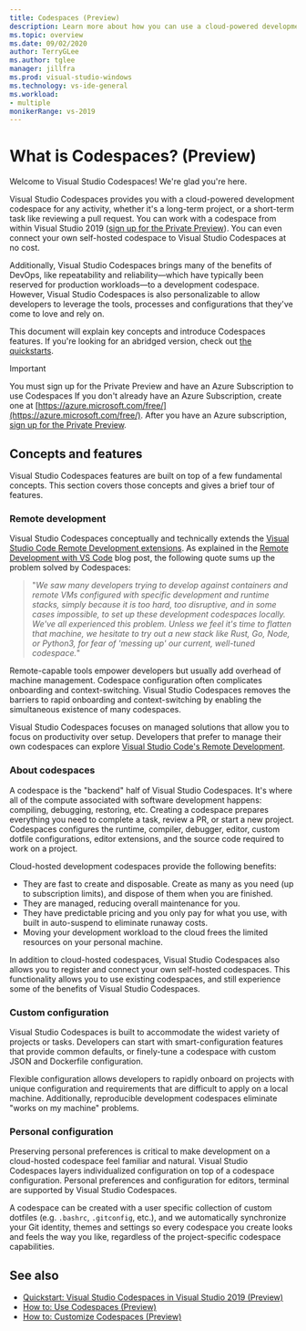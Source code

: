 ```yaml
---
title: Codespaces (Preview)
description: Learn more about how you can use a cloud-powered development codespace with Visual Studio 2019.
ms.topic: overview
ms.date: 09/02/2020
author: TerryGLee
ms.author: tglee
manager: jillfra
ms.prod: visual-studio-windows
ms.technology: vs-ide-general
ms.workload:
- multiple
monikerRange: vs-2019
---
```


# What is Codespaces? (Preview)

Welcome to Visual Studio Codespaces! We're glad you're here.

Visual Studio Codespaces provides you with a cloud-powered development codespace for any activity, whether it's a long-term project, or a short-term task like reviewing a pull request. You can work with a codespace from within Visual Studio 2019 ([sign up for the Private Preview](https://aka.ms/vsfutures-signup)). You can even connect your own self-hosted codespace to Visual Studio Codespaces at no cost.

Additionally, Visual Studio Codespaces brings many of the benefits of DevOps, like repeatability and reliability&mdash;which have typically been reserved for production workloads&mdash;to a development codespace. However, Visual Studio Codespaces is also personalizable to allow developers to leverage the tools, processes and configurations that they've come to love and rely on.

This document will explain key concepts and introduce Codespaces features. If you're looking for an abridged version, check out [the quickstarts](../quickstarts/browser.md).

> [!IMPORTANT]
> You must sign up for the Private Preview and have an Azure Subscription to use Codespaces If you don't already have an Azure Subscription, create one at [https://azure.microsoft.com/free/](https://azure.microsoft.com/free/). After you have an Azure subscription, [sign up for the Private Preview](https://aka.ms/vsfutures-signup).

## Concepts and features

Visual Studio Codespaces features are built on top of a few fundamental concepts. This section covers those concepts and gives a brief tour of features.

### Remote development

Visual Studio Codespaces conceptually and technically extends the [Visual Studio Code Remote Development extensions](https://marketplace.visualstudio.com/items?itemName=ms-vscode-remote.vscode-remote-extensionpack). As explained in the [Remote Development with VS Code](https://code.visualstudio.com/blogs/2019/05/02/remote-development) blog post, the following quote sums up the problem solved by Codespaces:

>"_We saw many developers trying to develop against containers and remote VMs configured with specific development and runtime stacks, simply because it is too hard, too disruptive, and in some cases impossible, to set up these development codespaces locally. We've all experienced this problem. Unless we feel it's time to flatten that machine, we hesitate to try out a new stack like Rust, Go, Node, or Python3, for fear of 'messing up' our current, well-tuned codespace._"

Remote-capable tools empower developers but usually add overhead of machine management. Codespace configuration often complicates onboarding and context-switching. Visual Studio Codespaces removes the barriers to rapid onboarding and context-switching by enabling the simultaneous existence of many codespaces.

Visual Studio Codespaces focuses on managed solutions that allow you to focus on productivity over setup. Developers that prefer to manage their own codespaces can explore [Visual Studio Code's Remote Development](https://code.visualstudio.com/docs/remote/remote-overview).

### About codespaces

A codespace is the "backend" half of Visual Studio Codespaces. It's where all of the compute associated with software development happens: compiling, debugging, restoring, etc. Creating a codespace prepares everything you need to complete a task, review a PR, or start a new project. Codespaces configures the runtime, compiler, debugger, editor, custom dotfile configurations, editor extensions, and the source code required to work on a project.

Cloud-hosted development codespaces provide the following benefits:

- They are fast to create and disposable. Create as many as you need (up to subscription limits), and dispose of them when you are finished.
- They are managed, reducing overall maintenance for you.
- They have predictable pricing and you only pay for what you use, with built in auto-suspend to eliminate runaway costs.
- Moving your development workload to the cloud frees the limited resources on your personal machine.

In addition to cloud-hosted codespaces, Visual Studio Codespaces also allows you to register and connect your own self-hosted codespaces. This functionality allows you to use existing codespaces, and still experience some of the benefits of Visual Studio Codespaces.

### Custom configuration

Visual Studio Codespaces is built to accommodate the widest variety of projects or tasks. Developers can start with smart-configuration features that provide common defaults, or finely-tune a codespace with custom JSON and Dockerfile configuration.

Flexible configuration allows developers to rapidly onboard on projects with unique configuration and requirements that are difficult to apply on a local machine. Additionally, reproducible development codespaces eliminate "works on my machine" problems.

### Personal configuration

Preserving personal preferences is critical to make development on a cloud-hosted codespace feel familiar and natural. Visual Studio Codespaces layers individualized configuration on top of a codespace configuration. Personal preferences and configuration for editors, terminal are supported by Visual Studio Codespaces.

A codespace can be created with a user specific collection of custom dotfiles (e.g. `.bashrc`, `.gitconfig`, etc.), and we automatically synchronize your Git identity, themes and settings so every codespace you create looks and feels the way you like, regardless of the project-specific codespace capabilities.

## See also

- [Quickstart: Visual Studio Codespaces in Visual Studio 2019 (Preview)](/visualstudio/codespaces/quickstarts/vs/)
- [How to: Use Codespaces (Preview)](use-visual-studio-codespaces.md)
- [How to: Customize Codespaces (Preview)](customize-codespaces.md)